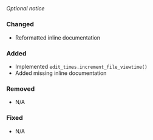 <!-- insert_point -->

## <!-- version -->

<!--
    DO NOT change the insert_point and version lines above.
    This note, "_Optional notice_" (if unchanged), and any unused groups should be removed before release.
    Reference https://common-changelog.org/ for formatting.
    Make sure to attribute all authors. Ideally by linking to their GitHub profile with their name as the text.
    [shadownetdev1](https://github.com/shadownetdev1) for example.
-->

_Optional notice_

### Changed

- Reformatted inline documentation

### Added

- Implemented `edit_times.increment_file_viewtime()`
- Added missing inline documentation

### Removed

- N/A

### Fixed

- N/A
